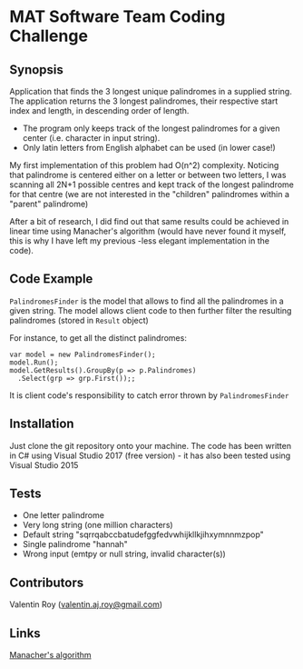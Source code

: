 # MAT Software Team Coding Challenge

## Synopsis
Application that finds the 3 longest unique palindromes in a supplied string. The application returns the 3 longest palindromes, their respective start index and length, in descending order of length.

* The program only keeps track of the longest palindromes for a given center (i.e. character in input string).
* Only latin letters from English alphabet can be used (in lower case!)

My first implementation of this problem had O(n^2) complexity. Noticing that palindrome is centered either on a letter or between two letters, I was scanning all 2N+1 possible centres and kept track of the longest palindrome for that centre (we are not interested in the "children" palindromes within a "parent" palindrome) 

After a bit of research, I did find out that same results could be achieved in linear time using Manacher's algorithm (would have never found it myself, this is why I have left my previous -less elegant implementation in the code).

## Code Example

`PalindromesFinder` is the model that allows to find all the palindromes in a given string. The model allows client code to then further filter the resulting palindromes (stored in `Result` object)

For instance, to get all the distinct palindromes:

    var model = new PalindromesFinder();
    model.Run();
    model.GetResults().GroupBy(p => p.Palindromes)
      .Select(grp => grp.First());;
    
It is client code's responsibility to catch error thrown by `PalindromesFinder`

## Installation
Just clone the git repository onto your machine. 
The code has been written in C# using Visual Studio 2017 (free version) - it has also been tested using Visual Studio 2015

## Tests
* One letter palindrome
* Very long string (one million characters)
* Default string "sqrrqabccbatudefggfedvwhijkllkjihxymnnmzpop"
* Single palindrome "hannah"
* Wrong input (emtpy or null string, invalid character(s))

## Contributors
Valentin Roy (valentin.aj.roy@gmail.com)

## Links
[Manacher's algorithm](https://en.wikipedia.org/wiki/Longest_palindromic_substring)


